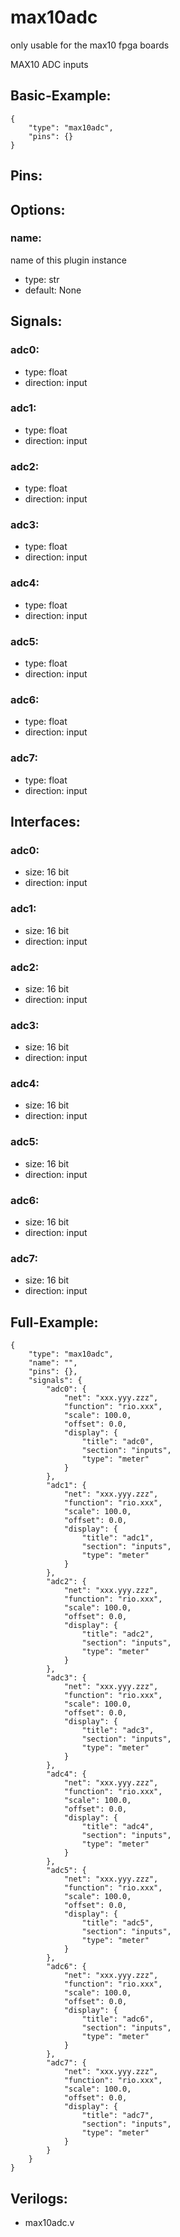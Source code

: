 # max10adc
only usable for the max10 fpga boards

MAX10 ADC inputs

## Basic-Example:
```
{
    "type": "max10adc",
    "pins": {}
}
```

## Pins:


## Options:
### name:
name of this plugin instance

 * type: str
 * default: None


## Signals:
### adc0:

 * type: float
 * direction: input

### adc1:

 * type: float
 * direction: input

### adc2:

 * type: float
 * direction: input

### adc3:

 * type: float
 * direction: input

### adc4:

 * type: float
 * direction: input

### adc5:

 * type: float
 * direction: input

### adc6:

 * type: float
 * direction: input

### adc7:

 * type: float
 * direction: input


## Interfaces:
### adc0:

 * size: 16 bit
 * direction: input

### adc1:

 * size: 16 bit
 * direction: input

### adc2:

 * size: 16 bit
 * direction: input

### adc3:

 * size: 16 bit
 * direction: input

### adc4:

 * size: 16 bit
 * direction: input

### adc5:

 * size: 16 bit
 * direction: input

### adc6:

 * size: 16 bit
 * direction: input

### adc7:

 * size: 16 bit
 * direction: input


## Full-Example:
```
{
    "type": "max10adc",
    "name": "",
    "pins": {},
    "signals": {
        "adc0": {
            "net": "xxx.yyy.zzz",
            "function": "rio.xxx",
            "scale": 100.0,
            "offset": 0.0,
            "display": {
                "title": "adc0",
                "section": "inputs",
                "type": "meter"
            }
        },
        "adc1": {
            "net": "xxx.yyy.zzz",
            "function": "rio.xxx",
            "scale": 100.0,
            "offset": 0.0,
            "display": {
                "title": "adc1",
                "section": "inputs",
                "type": "meter"
            }
        },
        "adc2": {
            "net": "xxx.yyy.zzz",
            "function": "rio.xxx",
            "scale": 100.0,
            "offset": 0.0,
            "display": {
                "title": "adc2",
                "section": "inputs",
                "type": "meter"
            }
        },
        "adc3": {
            "net": "xxx.yyy.zzz",
            "function": "rio.xxx",
            "scale": 100.0,
            "offset": 0.0,
            "display": {
                "title": "adc3",
                "section": "inputs",
                "type": "meter"
            }
        },
        "adc4": {
            "net": "xxx.yyy.zzz",
            "function": "rio.xxx",
            "scale": 100.0,
            "offset": 0.0,
            "display": {
                "title": "adc4",
                "section": "inputs",
                "type": "meter"
            }
        },
        "adc5": {
            "net": "xxx.yyy.zzz",
            "function": "rio.xxx",
            "scale": 100.0,
            "offset": 0.0,
            "display": {
                "title": "adc5",
                "section": "inputs",
                "type": "meter"
            }
        },
        "adc6": {
            "net": "xxx.yyy.zzz",
            "function": "rio.xxx",
            "scale": 100.0,
            "offset": 0.0,
            "display": {
                "title": "adc6",
                "section": "inputs",
                "type": "meter"
            }
        },
        "adc7": {
            "net": "xxx.yyy.zzz",
            "function": "rio.xxx",
            "scale": 100.0,
            "offset": 0.0,
            "display": {
                "title": "adc7",
                "section": "inputs",
                "type": "meter"
            }
        }
    }
}
```

## Verilogs:
 * max10adc.v
